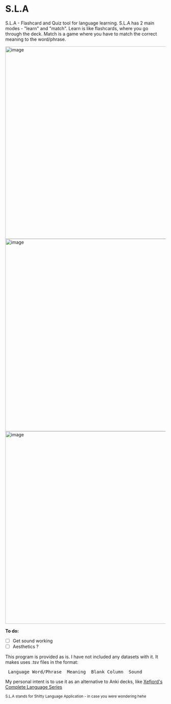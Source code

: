 # S.L.A
S.L.A - Flashcard and Quiz tool for language learning. S.L.A has 2 main modes - "learn" and "match". Learn is like flashcards, where you go through the deck. Match is a game where you have to match the correct meaning to the word/phrase.

<img width="800" height="604" alt="image" src="https://github.com/user-attachments/assets/3a28e094-13da-4906-9e45-9c30d55ba05b" />

<img width="800" height="604" alt="image" src="https://github.com/user-attachments/assets/0a34681e-6515-4c40-9e7d-156b2352cf80" />

<img width="800" height="604" alt="image" src="https://github.com/user-attachments/assets/fca3531f-c24e-4fc5-ba19-85f5b3085915" />

 
 <b>To do:</b>
 - [ ] Get sound working
 - [ ] Aesthetics ?

This program is provided as is. I have not included any datasets with it. It makes uses .tsv files in the format:

<pre> Language_Word/Phrase  Meaning  Blank_Column  Sound </pre>

My personal intent is to use it as an alternative to Anki decks, like [Xefjord's Complete Language Series](https://xefjord.wixsite.com/xefscompletelangs/courses) 

<sub>S.L.A stands for Shitty Language Application - in case you were wondering hehe</sub>
